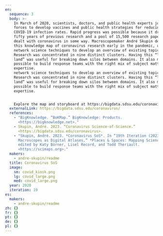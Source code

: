 ```yaml
---
en:
  sequence: 3
  body: >-
    In March of 2020, scientists, doctors, and public health experts joined
    forces to develop vaccines and public health strategies for reducing
    COVID-19 infection rates. Rapid progress was possible because it drew on
    fifty years of previous research and a pool of 15,500 research papers that
    dealt with coronavirus in some way. Macroscopemaker André Skupin developed
    this knowledge map of coronavirus research early in the pandemic, using
    network science techniques to develop an overview of existing topics.
    Research was concentrated in nine distinct clusters. Having this “lay of the
    land” was useful for breaking down silos between domains. It also made it
    possible to build response teams with the right mix of subject matter
    expertise. 
    network science techniques to develop an overview of existing topics.
    Research was concentrated in nine distinct clusters. Having this “lay of the
    land” was useful for breaking down silos between domains. It also made it
    possible to build response teams with the right mix of subject matter
    expertise. 


    Explore the map and storyboard at https://bigdata.sdsu.edu/coronavirus.
  externalLink: https://bigdata.sdsu.edu/coronavirus/
  references:
    - "BigKnowledge. “BoKMap.” BigKnowledge: Products.
      <https://bigknowledge.net>."
    - Skupin, André. 2023. “Coronavirus Science-of-Science.”
      <https://bigdata.sdsu.edu/coronavirus>.
    - "Skupin, André. 2023. *Coronavirus SoS*. In “19th Iteration (2023):
      Macroscopes as Digital Atlases.” *Places & Spaces: Mapping Science*,
      edited by Katy Börner, Lisel Record, and Todd Theriault.
      <https://scimaps.org>."
  makers:
    - andre-skupin/readme
  title: Coronavirus SoS
  image:
    sm: covid_kiosk.png
    lg: covid_large.png
    med: covid_large.png
  year: 2020
  iteration: 19
es:
  makers:
    - andre-skupin/readme
zh: {}
fr: {}
pt: {}
de: {}
pl: {}
---
```

